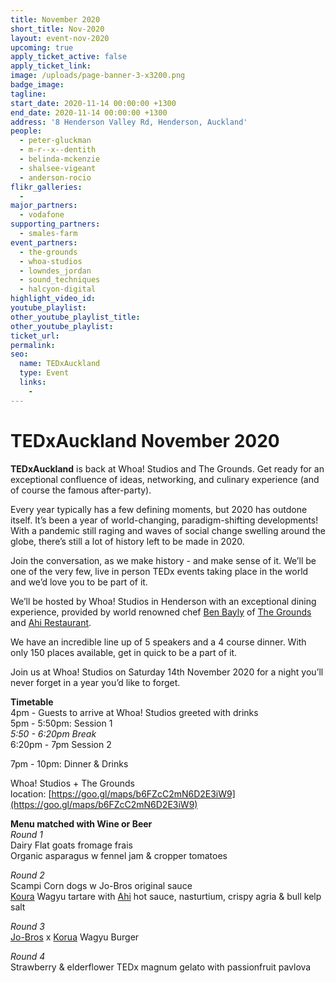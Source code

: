 ```yaml
---
title: November 2020
short_title: Nov-2020
layout: event-nov-2020
upcoming: true
apply_ticket_active: false
apply_ticket_link:
image: /uploads/page-banner-3-x3200.png
badge_image:
tagline:
start_date: 2020-11-14 00:00:00 +1300
end_date: 2020-11-14 00:00:00 +1300
address: '8 Henderson Valley Rd, Henderson, Auckland'
people:
  - peter-gluckman
  - m-r--x--dentith
  - belinda-mckenzie
  - shalsee-vigeant
  - anderson-rocio
flikr_galleries:
  -
major_partners:
  - vodafone
supporting_partners:
  - smales-farm
event_partners:
  - the-grounds
  - whoa-studios
  - lowndes_jordan
  - sound_techniques
  - halcyon-digital
highlight_video_id:
youtube_playlist:
other_youtube_playlist_title:
other_youtube_playlist:
ticket_url:
permalink:
seo:
  name: TEDxAuckland
  type: Event
  links:
    -
---
```


# TEDxAuckland November 2020

**TEDxAuckland** is back at Whoa\! Studios and The Grounds. Get ready for an exceptional confluence of ideas, networking, and culinary experience (and of course the famous after-party).

Every year typically has a few defining moments, but 2020 has outdone itself. It’s been a year of world-changing, paradigm-shifting developments\! With a pandemic still raging and waves of social change swelling around the globe, there’s still a lot of history left to be made in 2020.

Join the conversation, as we make history - and make sense of it. We’ll be one of the very few, live in person TEDx events taking place in the world and we’d love you to be part of it.

We’ll be hosted by Whoa\! Studios in Henderson with an exceptional dining experience, provided by world renowned chef&nbsp;[Ben Bayly](https://benbayly.co.nz) of [The Grounds](https://thegrounds.co.nz) and [Ahi Restaurant](https://www.ahirestaurant.co.nz).

We have an incredible line up of 5 speakers and a 4 course dinner. With only 150 places available, get in quick to be a part of it.

Join us at Whoa\! Studios on Saturday 14th November 2020 for a night you’ll never forget in a year you’d like to forget.

**Timetable**<br>4pm - Guests to arrive at Whoa\! Studios greeted with drinks<br>5pm - 5:50pm: Session 1<br>*5:50 - 6:20pm Break*<br>6:20pm - 7pm Session 2

7pm - 10pm: Dinner & Drinks

Whoa\! Studios + The Grounds location:&nbsp;[https://goo.gl/maps/b6FZcC2mN6D2E3iW9](https://goo.gl/maps/b6FZcC2mN6D2E3iW9)

**Menu matched with Wine or Beer**<br>*Round 1*<br>Dairy Flat goats fromage frais<br>Organic asparagus w fennel jam & cropper tomatoes

*Round 2*<br>Scampi Corn dogs w Jo-Bros original sauce<br>[Koura](https://www.koruafood.com) Wagyu tartare with [Ahi](https://www.ahirestaurant.co.nz) hot sauce, nasturtium, crispy agria & bull kelp salt

*Round 3*<br>[Jo-Bros](https://www.jobrosburgers.com) x [Korua](https://www.koruafood.com) Wagyu Burger

*Round 4*<br>Strawberry & elderflower TEDx magnum gelato with passionfruit pavlova